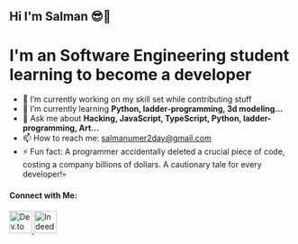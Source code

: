 ## Hi I'm Salman 😎👋


<h1>I'm an Software Engineering student learning to become a developer</h1>

- 🔭 I’m currently working on my skill set while contributing stuff
- 🌱 I’m currently learning **Python, ladder-programming, 3d modeling...**
- 💬 Ask me about **Hacking, JavaScript, TypeScript, Python, ladder-programming, Art...**
- 📫 How to reach me: salmanumer2day@gmail.com
- ⚡ Fun fact: A programmer accidentally deleted a crucial piece of code, costing a company billions of dollars. A cautionary tale for every developer!💀
<h4>Connect with Me:</h4>
<a href="https://dev.to/lostboy069" target="_blank">
  <img src="https://media2.dev.to/dynamic/image/quality=100/https://dev-to-uploads.s3.amazonaws.com/uploads/logos/resized_logo_UQww2soKuUsjaOGNB38o.png" alt="Dev.to" height="40">
</a>

<a href="https://www.linkedin.com/in/muhammad-salman-835aa3332/" target="_blank">
  <img src="https://w7.pngwing.com/pngs/329/312/png-transparent-in-logo-linkedin-computer-icons-social-media-professional-network-service-youtube-linkedin-miscellaneous-blue-angle.png" alt="Indeed" height="40">
</a>
